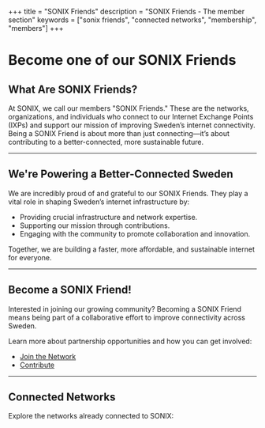 +++
title = "SONIX Friends"
description = "SONIX Friends - The member section"
keywords = ["sonix friends", "connected networks", "membership", "members"]
+++

# Become one of our SONIX Friends

## What Are SONIX Friends?

At SONIX, we call our members "SONIX Friends." These are the networks, organizations, and individuals who connect to our Internet Exchange Points (IXPs) and support our mission of improving Sweden’s internet connectivity. Being a SONIX Friend is about more than just connecting—it’s about contributing to a better-connected, more sustainable future.

---

## We're Powering a Better-Connected Sweden

We are incredibly proud of and grateful to our SONIX Friends. They play a vital role in shaping Sweden’s internet infrastructure by:
- Providing crucial infrastructure and network expertise.
- Supporting our mission through contributions.
- Engaging with the community to promote collaboration and innovation.

Together, we are building a faster, more affordable, and sustainable internet for everyone.

---

## Become a SONIX Friend!

Interested in joining our growing community? Becoming a SONIX Friend means being part of a collaborative effort to improve connectivity across Sweden. 

Learn more about partnership opportunities and how you can get involved:
- [Join the Network](/join/network-partner)
- [Contribute](/contribute/)

---

## Connected Networks

Explore the networks already connected to SONIX:

<div id="table-container"></div>
<script src="/members-table.js"></script>